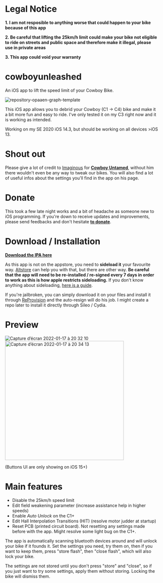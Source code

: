 # Legal Notice
**1. I am not resposible to anything worse that could happen to your bike because of this app**

**2. Be careful that lifting the 25km/h limit could make your bike not eligible to ride on streets and public space and therefore make it illegal, please use in private areas**

**3. This app could void your warranty**



# cowboyunleashed
An iOS app to lift the speed limit of your Cowboy Bike. 


![repository-opaaen-graph-template](https://user-images.githubusercontent.com/76073612/149851972-9bbeed50-0823-4da1-b744-0e3f4f4e59ca.png)


This iOS app allows you to debrid your Cowboy (C1 -> C4) bike and make it a bit more fun and easy to ride. I've only tested it on my C3 right now and it is working as intended.

Working on my SE 2020 iOS 14.3, but should be working on all devices >iOS 13.

# Shout out

Please give a lot of credit to [Imaginous](https://github.com/Imaginous) for **[Cowboy Untamed](https://github.com/Imaginous/Cowboy_Untamed)**, without him there wouldn't even be any way to tweak our bikes. You will also find a lot of useful infos about the settings you'll find in the app on his page.

# Donate

This took a few late night works and a bit of headache as someone new to iOS programming. If you're down to receive updates and improvements, please send feedbacks and don't hesitate [**to donate**](https://www.paypal.com/donate/?hosted_button_id=TUH8ECY3KP4BW).

# Download / Installation
[**Download the IPA here**](https://github.com/mmmago/cowboyunleashed/releases)

As this app is not on the appstore, you need to **sideload it** your favourite way. [Altstore](https://altstore.io/) can help you with that, but there are other way. **Be careful that the app will need to be re-installed / re-signed every 7 days in order to work as this is how apple restricts sideloading.** If you don't know anything about sideloading, [here is a guide](https://www.reddit.com/r/sideloaded/comments/orqzau/guide_a_complete_beginners_guide_to_sideloading/).

If you're jailbroken, you can simply download it on your files and install it through [ReProvision](https://repo.packix.com/package/jp.soh.reprovision) and the auto-resign will do his job. I might create a repo later to install it directly through Sileo / Cydia.

# Preview

![Capture d’écran 2022-01-17 à 20 32 10](https://user-images.githubusercontent.com/76073612/149828122-4ccde1ff-5591-415c-aecc-c83679ed73a7.png)
<img width="390" alt="Capture d’écran 2022-01-17 à 20 34 13" src="https://user-images.githubusercontent.com/76073612/149828134-3fbf8652-812a-467b-b3b3-44cc7801623a.png">


(Buttons UI are only showing on iOS 15+)


# Main features

- Disable the 25km/h speed limit 
- Edit field weakening parameter (increase assistance help in higher speeds)
- Enable *Auto Unlock* on the C1+
- Edit Hall Interpolation Transitions (HIT) (resolve motor judder at startup)
- Reset PCB (printed circuit board). Not resetting any settings made before with the app. Might resolve some light bug on the C1+.

The app is automatically scanning bluetooth devices around and will unlock your bike if it founds it. Set the settings you need, try them on, then if you want to keep them, press "store flash", then "close flash", which will also lock your bike.

The settings are not stored until you don't press "store" and "close", so if you just want to try some settings, apply them without storing. Locking the bike will dismiss them.
